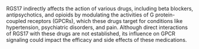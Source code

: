 RGS17 indirectly affects the action of various drugs, including beta blockers, antipsychotics, and opioids by modulating the activities of G protein-coupled receptors (GPCRs), which these drugs target for conditions like hypertension, psychiatric disorders, and pain. Although direct interactions of RGS17 with these drugs are not established, its influence on GPCR signaling could impact the efficacy and side effects of these medications.